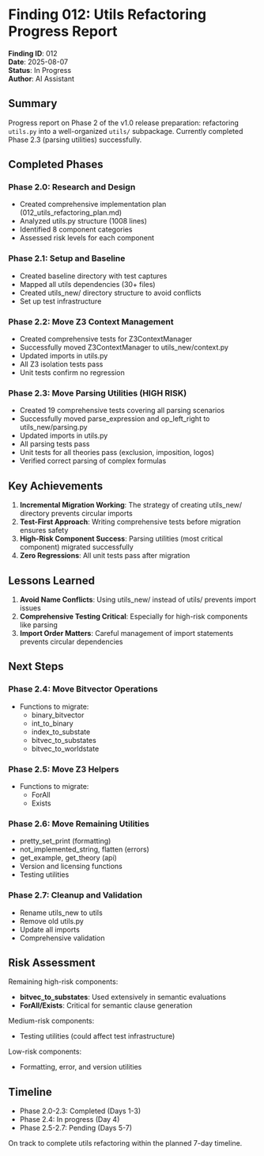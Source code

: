 # Finding 012: Utils Refactoring Progress Report

**Finding ID**: 012  
**Date**: 2025-08-07  
**Status**: In Progress  
**Author**: AI Assistant

## Summary

Progress report on Phase 2 of the v1.0 release preparation: refactoring `utils.py` into a well-organized `utils/` subpackage. Currently completed Phase 2.3 (parsing utilities) successfully.

## Completed Phases

### Phase 2.0: Research and Design
- Created comprehensive implementation plan (012_utils_refactoring_plan.md)
- Analyzed utils.py structure (1008 lines)
- Identified 8 component categories
- Assessed risk levels for each component

### Phase 2.1: Setup and Baseline
- Created baseline directory with test captures
- Mapped all utils dependencies (30+ files)
- Created utils_new/ directory structure to avoid conflicts
- Set up test infrastructure

### Phase 2.2: Move Z3 Context Management
- Created comprehensive tests for Z3ContextManager
- Successfully moved Z3ContextManager to utils_new/context.py
- Updated imports in utils.py
- All Z3 isolation tests pass
- Unit tests confirm no regression

### Phase 2.3: Move Parsing Utilities (HIGH RISK)
- Created 19 comprehensive tests covering all parsing scenarios
- Successfully moved parse_expression and op_left_right to utils_new/parsing.py
- Updated imports in utils.py
- All parsing tests pass
- Unit tests for all theories pass (exclusion, imposition, logos)
- Verified correct parsing of complex formulas

## Key Achievements

1. **Incremental Migration Working**: The strategy of creating utils_new/ directory prevents circular imports
2. **Test-First Approach**: Writing comprehensive tests before migration ensures safety
3. **High-Risk Component Success**: Parsing utilities (most critical component) migrated successfully
4. **Zero Regressions**: All unit tests pass after migration

## Lessons Learned

1. **Avoid Name Conflicts**: Using utils_new/ instead of utils/ prevents import issues
2. **Comprehensive Testing Critical**: Especially for high-risk components like parsing
3. **Import Order Matters**: Careful management of import statements prevents circular dependencies

## Next Steps

### Phase 2.4: Move Bitvector Operations
- Functions to migrate:
  - binary_bitvector
  - int_to_binary  
  - index_to_substate
  - bitvec_to_substates
  - bitvec_to_worldstate

### Phase 2.5: Move Z3 Helpers
- Functions to migrate:
  - ForAll
  - Exists

### Phase 2.6: Move Remaining Utilities
- pretty_set_print (formatting)
- not_implemented_string, flatten (errors)
- get_example, get_theory (api)
- Version and licensing functions
- Testing utilities

### Phase 2.7: Cleanup and Validation
- Rename utils_new to utils
- Remove old utils.py
- Update all imports
- Comprehensive validation

## Risk Assessment

Remaining high-risk components:
- **bitvec_to_substates**: Used extensively in semantic evaluations
- **ForAll/Exists**: Critical for semantic clause generation

Medium-risk components:
- Testing utilities (could affect test infrastructure)

Low-risk components:
- Formatting, error, and version utilities

## Timeline

- Phase 2.0-2.3: Completed (Days 1-3)
- Phase 2.4: In progress (Day 4)
- Phase 2.5-2.7: Pending (Days 5-7)

On track to complete utils refactoring within the planned 7-day timeline.